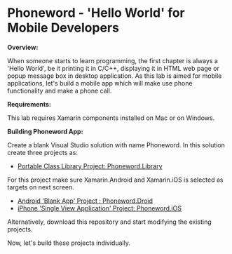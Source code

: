 # Phoneword - 'Hello World' for Mobile Developers

**Overview:**

When someone starts to learn programming, the first chapter is always a 'Hello World', be it printing it in C/C++, displaying it in HTML web page or popup message box in desktop application. 
As this lab is aimed for mobile applications, let's build a mobile app which will make use phone functionality and make a phone call.

**Requirements:**

This lab requires Xamarin components installed on Mac or on Windows. 

**Building Phoneword App:**

Create a blank Visual Studio solution with name Phoneword. In this solution create three projects as:

- [Portable Class Library Project: Phoneword.Library](/Phoneword.Library/Readme.md) 

For this project make sure Xamarin.Android and Xamarin.iOS is selected as targets on next screen.


- [Android 'Blank App' Project : Phoneword.Droid](/Phoneword.Droid/Readme.md)
- [iPhone 'Single View Application' Project: Phoneword.iOS](/)

Alternatively, download this repository and start modifying the existing projects.

Now, let's build these projects individually. 
